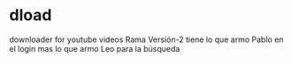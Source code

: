 # dload
downloader for youtube videos
Rama Versión-2 tiene lo que armo Pablo en el login mas lo que armo Leo para la búsqueda
